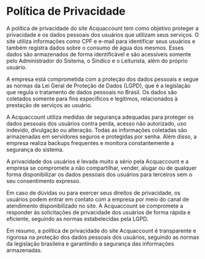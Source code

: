 # Política de Privacidade #

A política de privacidade do site Acquaccount tem como objetivo proteger a privacidade e os dados pessoais dos usuários que utilizam seus serviços. O site utiliza informações como CPF e e-mail para identificar seus usuários e também registra dados sobre o consumo de água dos mesmos. Esses dados são armazenados de forma identificável e são acessíveis somente pelo Administrador do Sistema, o Síndico e o Leiturista, além do próprio usuário.

A empresa está comprometida com a proteção dos dados pessoais e segue as normas da Lei Geral de Proteção de Dados (LGPD), que é a legislação que regula o tratamento de dados pessoais no Brasil. Os dados são coletados somente para fins específicos e legítimos, relacionados à prestação de serviços ao usuário.

A Acquaccount utiliza medidas de segurança adequadas para proteger os dados pessoais dos usuários contra perda, acesso não autorizado, uso indevido, divulgação ou alteração. Todas as informações coletadas são armazenadas em servidores seguros e protegidas por senha. Além disso, a empresa realiza backups frequentes e monitora constantemente a segurança do sistema.

A privacidade dos usuários é levada muito a sério pela Acquaccount e a empresa se compromete a não compartilhar, vender, alugar ou de qualquer forma disponibilizar os dados pessoais dos usuários para terceiros sem o seu consentimento expresso.

Em caso de dúvidas ou para exercer seus direitos de privacidade, os usuários podem entrar em contato com a empresa por meio do canal de atendimento disponibilizado no site. A Acquaccount se compromete a responder às solicitações de privacidade dos usuários de forma rápida e eficiente, seguindo as normas estabelecidas pela LGPD.

Em resumo, a política de privacidade do site Acquaccount é transparente e rigorosa na proteção dos dados pessoais dos usuários, seguindo as normas da legislação brasileira e garantindo a segurança das informações armazenadas.